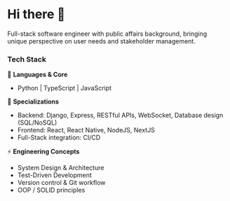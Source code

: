# Hi there 👋

Full-stack software engineer with public affairs background, bringing unique perspective on user needs and stakeholder management.

### Tech Stack
🔧 **Languages & Core**
- Python | TypeScript | JavaScript

🎯 **Specializations**
- Backend: Django, Express, RESTful APIs, WebSocket, Database design (SQL/NoSQL)
- Frontend: React, React Native, NodeJS, NextJS
- Full-Stack integration: CI/CD

⚡ **Engineering Concepts**
- System Design & Architecture
- Test-Driven Development
- Version control & Git workflow
- OOP / SOLID principles
